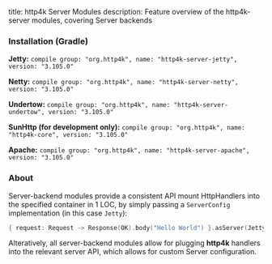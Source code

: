 title: http4k Server Modules
description: Feature overview of the http4k-server modules, covering Server backends

### Installation (Gradle)
**Jetty:** ```compile group: "org.http4k", name: "http4k-server-jetty", version: "3.105.0"```

**Netty:** ```compile group: "org.http4k", name: "http4k-server-netty", version: "3.105.0"```

**Undertow:** ```compile group: "org.http4k", name: "http4k-server-undertow", version: "3.105.0"```

**SunHttp (for development only):** ```compile group: "org.http4k", name: "http4k-core", version: "3.105.0"```

**Apache:** ```compile group: "org.http4k", name: "http4k-server-apache", version: "3.105.0"```

### About
Server-backend modules provide a consistent API mount HttpHandlers into the specified container in 1 LOC, by simply passing a `ServerConfig` implementation (in this case `Jetty`):

```kotlin
{ request: Request -> Response(OK).body("Hello World") }.asServer(Jetty(8000)).start().block()
```
Alteratively, all server-backend modules allow for plugging **http4k** handlers into the relevant server API, which allows for custom Server configuration.
